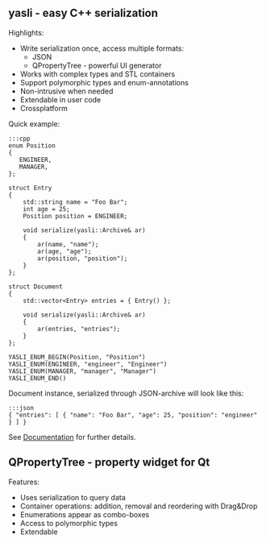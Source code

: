 ## yasli - easy C++ serialization

Highlights:

- Write serialization once, access multiple formats:
	* JSON
	* QPropertyTree - powerful UI generator
- Works with complex types and STL containers
- Support polymorphic types and enum-annotations
- Non-intrusive when needed
- Extendable in user code
- Crossplatform

Quick example:

    :::cpp
    enum Position
    {
       ENGINEER,
       MANAGER,
    };
    
    struct Entry
    {
        std::string name = "Foo Bar";
        int age = 25;
        Position position = ENGINEER;
    
        void serialize(yasli::Archive& ar)
        {
            ar(name, "name");
            ar(age, "age");
            ar(position, "position");
        }
    };
    
    struct Document
    {
        std::vector<Entry> entries = { Entry() };
    
        void serialize(yasli::Archive& ar)
        {
            ar(entries, "entries");
        }
    };
    
    YASLI_ENUM_BEGIN(Position, "Position")
    YASLI_ENUM(ENGINEER, "engineer", "Engineer")
    YASLI_ENUM(MANAGER, "manager", "Manager")
    YASLI_ENUM_END()

Document instance, serialized through JSON-archive will look like this:

	:::json
	{ "entries": [ { "name": "Foo Bar", "age": 25, "position": "engineer" } ] }

See [Documentation](https://bitbucket.org/admix/yasli/raw/default/doc/manual.adoc) for further details.

## QPropertyTree - property widget for Qt

Features:

- Uses serialization to query data
- Container operations: addition, removal and reordering with Drag&Drop
- Enumerations appear as combo-boxes
- Access to polymorphic types
- Extendable